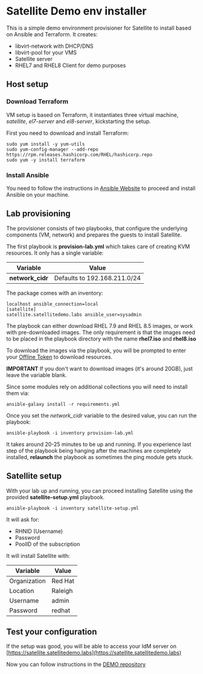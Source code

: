 # Satellite Demo env installer

This is a simple demo environment provisioner for Satellite to install based on Ansible and Terraform.
It creates:

- libvirt-network with DHCP/DNS
- libvirt-pool for your VMS
- Satellite server
- RHEL7 and RHEL8 Client for demo purposes

## Host setup

### Download Terraform

VM setup is based on Terraform, it instantiates three virtual machine, *satellite*, *el7-server* and *el8-server*, kickstarting the setup.

First you need to download and install Terraform:

    sudo yum install -y yum-utils
    sudo yum-config-manager --add-repo https://rpm.releases.hashicorp.com/RHEL/hashicorp.repo
    sudo yum -y install terraform

### Install Ansible

You need to follow the instructions in [Ansible Website](https://docs.ansible.com/ansible/latest/installation_guide/intro_installation.html#installing-the-ansible-community-package) to proceed and install Ansible on your machine.

## Lab provisioning

The provisioner consists of two playbooks, that configure the underlying components (VM, network) and prepares the guests to install Satellite.

The first playbook is **provision-lab.yml** which takes care of creating KVM resources. It only has a single variable: 

| Variable | Value |
|--|--|
| **network_cidr** | Defaults to 192.168.211.0/24 |

The package comes with an inventory:

    localhost ansible_connection=local
    [satellite]
    satellite.satellitedemo.labs ansible_user=sysadmin

The playbook can either download RHEL 7.9 and RHEL 8.5 images, or work with pre-downloaded images. The only requirement is that the images need to be placed in the playbook directory with the name **rhel7.iso** and **rhel8.iso**

To download the images via the playbook, you will be prompted to enter your [Offline Token](https://access.redhat.com/management/api) to download resources.

**IMPORTANT** If you don't want to download images (it's around 20GB), just leave the variable blank.

Since some modules rely on additional collections you will need to install them via:

    ansible-galaxy install -r requirements.yml

Once you set the *network_cidr* variable to the desired value, you can run the playbook:

    ansible-playbook -i inventory provision-lab.yml

It takes around 20-25 minutes to be up and running. If you experience last step of the playbook being hanging after the machines are completely installed, **relaunch** the playbook as sometimes the ping module gets stuck.

## Satellite setup

With your lab up and running, you can proceed installing Satellite using the provided **satellite-setup.yml** playbook.

    ansible-playbook -i inventory satellite-setup.yml

It will ask for:

- RHNID (Username)
- Password
- PoolID of the subscription

It will install Satellite with:  

| Variable | Value |
|--|--|
| Organization | Red Hat |
| Location | Raleigh  |
| Username | admin |
| Password | redhat |

## Test your configuration

If the setup was good, you will be able to access your IdM server on [https://satellite.satellitedemo.labs](https://satellite.satellitedemo.labs)

Now you can follow instructions in the [DEMO repository](https://github.com/Red-Hat-EMEA-Portflio-SSA/Red-Hat-Satellite-Demo)